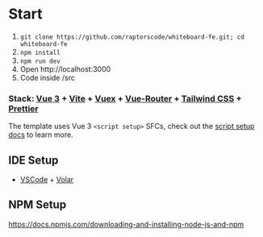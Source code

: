# Start

1. `git clone https://github.com/raptorscode/whiteboard-fe.git; cd whiteboard-fe`
2. `npm install`
3. `npm run dev`
4. Open http://localhost:3000
5. Code inside /src

### Stack: [Vue 3](https://v3.vuejs.org/) + [Vite](https://vitejs.dev/) + [Vuex](https://next.vuex.vuejs.org/) + [Vue-Router](https://next.router.vuejs.org/) + [Tailwind CSS](https://tailwindcss.com/) + [Prettier](https://prettier.io/)

The template uses Vue 3 `<script setup>` SFCs, check out the [script setup docs](https://v3.vuejs.org/api/sfc-script-setup.html#sfc-script-setup) to learn more.

## IDE Setup

-   [VSCode](https://code.visualstudio.com/) + [Volar](https://marketplace.visualstudio.com/items?itemName=johnsoncodehk.volar)

## NPM Setup

https://docs.npmjs.com/downloading-and-installing-node-js-and-npm
